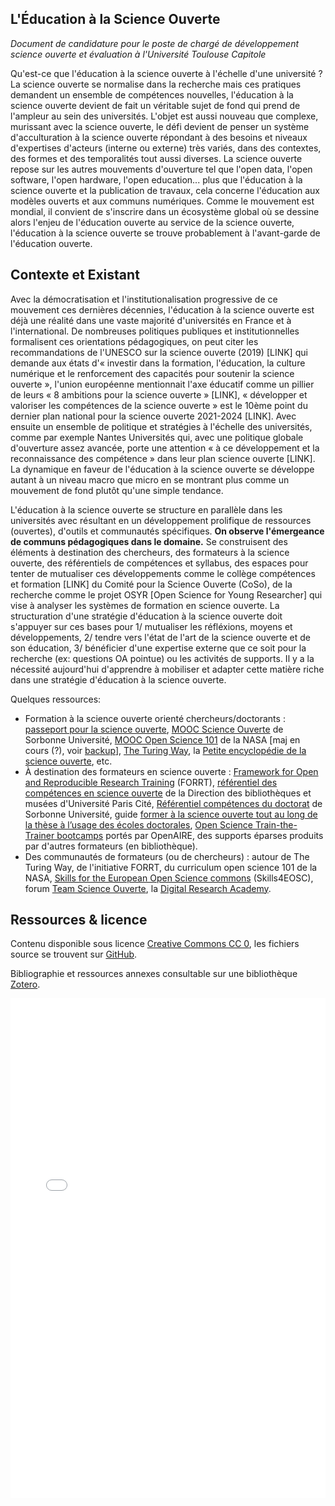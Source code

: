 ## L'Éducation à la Science Ouverte

*Document de candidature pour le poste de chargé de développement science ouverte et évaluation à l'Université Toulouse Capitole*

Qu'est-ce que l'éducation à la science ouverte à l'échelle d'une université ? La science ouverte se normalise dans la
recherche mais ces pratiques demandent un ensemble de compétences nouvelles, l'éducation à la science ouverte devient de fait
un véritable sujet de fond qui prend de l'ampleur au sein des universités. L'objet est aussi nouveau que complexe,
murissant avec la science ouverte, le défi devient de penser un système d'acculturation à la science ouverte répondant à des
besoins et niveaux d'expertises d'acteurs (interne ou externe) très variés, dans des contextes, des formes et des
temporalités tout aussi diverses. La science ouverte repose sur les autres mouvements d'ouverture tel que l'open data, l'open
software, l'open hardware, l'open education... plus que l'éducation à la science ouverte et la publication de travaux, cela
concerne l'éducation aux modèles ouverts et aux communs numériques. Comme le mouvement est mondial, il convient de
s'inscrire dans un écosystème global où se dessine alors l'enjeu de l'éducation ouverte au service de la science
ouverte, l'éducation à la science ouverte se trouve probablement à l'avant-garde de l'éducation ouverte.

## Contexte et Existant

Avec la démocratisation et l'institutionalisation progressive de ce mouvement ces dernières décennies, l'éducation à la science ouverte
est déjà une réalité dans une vaste majorité d'universités en France et à l'international. De nombreuses politiques publiques et
institutionnelles formalisent ces orientations pédagogiques, on peut citer les recommandations de l'UNESCO sur la
science ouverte (2019) [LINK] qui demande aux états d'« investir dans la formation, l'éducation, la culture numérique et
le renforcement des capacités pour soutenir la science ouverte », l'union européenne mentionnait l'axe éducatif comme un
pillier de leurs « 8 ambitions pour la science ouverte » [LINK], « développer et valoriser les compétences de la science ouverte »
est le 10ème point du dernier plan national pour la science ouverte 2021-2024 [LINK]. Avec ensuite un ensemble de
politique et stratégies à l'échelle des universités, comme par exemple Nantes Universités qui, avec une politique
globale d'ouverture assez avancée, porte une attention « à ce développement et la reconnaissance des compétence » dans
leur plan science ouverte [LINK]. La dynamique en faveur de l'éducation à la science ouverte se développe autant à un
niveau macro que micro en se montrant plus comme un mouvement de fond plutôt qu'une simple tendance.

L'éducation à la science ouverte se structure en parallèle dans les universités avec résultant en un développement prolifique de ressources
(ouvertes), d'outils et communautés spécifiques. **On observe l'émergeance de communs pédagogiques dans le domaine.**
Se construisent des éléments à destination des chercheurs, des formateurs à la science ouverte, des référentiels de
compétences et syllabus, des espaces pour tenter de mutualiser ces développements comme le collège compétences et
formation [LINK] du Comité pour la Science Ouverte (CoSo), de la recherche comme le projet OSYR [Open Science for Young
Researcher] qui vise à analyser les systèmes de formation en science ouverte. La structuration d'une stratégie
d'éducation à la science ouverte doit s'appuyer sur ces bases pour 1/ mutualiser les réfléxions, moyens et
développements, 2/ tendre vers l'état de l'art de la science ouverte et de son éducation, 3/ bénéficier d'une expertise
externe que ce soit pour la recherche (ex: questions OA pointue) ou les activités de supports. Il y a la nécessité
aujourd'hui d'apprendre à mobiliser et adapter cette matière riche dans une stratégie d'éducation à la science ouverte.

Quelques ressources:
- Formation à la science ouverte orienté chercheurs/doctorants :
  [passeport pour la science ouverte](https://www.ouvrirlascience.fr/passeport-pour-la-science-ouverte-guide-pratique-a-lusage-des-doctorants/),
  [MOOC Science Ouverte](https://www.fun-mooc.fr/fr/cours/la-science-ouverte/) de Sorbonne Université,
  [MOOC Open Science 101](https://science.nasa.gov/open-science/os101/) de la NASA [maj en cours (?), voir [backup](https://github.com/Open-Models/Transform-to-Open-Science)], 
  [The Turing Way](https://book.the-turing-way.org/),
  la [Petite encyclopédie de la science ouverte](https://encyclo.ouvrirlascience.fr/fr), etc.
- À destination des formateurs en science ouverte : 
  [Framework for Open and Reproducible Research Training](https://forrt.org/) (FORRT),
  [référentiel des compétences en science ouverte]() de la Direction des bibliothèques et musées d'Université Paris Cité,
  [Référentiel compétences du doctorat](https://www.sorbonne-universite.fr/sites/default/files/media/2023-12/Comp%C3%A9tences_Doctorat_ERISSO_SU_0.pdf) de Sorbonne Université,
  guide [former à la science ouverte tout au long de la thèse à l’usage des écoles doctorales](https://www.ouvrirlascience.fr/former-a-la-science-ouverte-tout-au-long-de-la-these/),
  [Open Science Train-the-Trainer bootcamps](https://www.openaire.eu/7th-openaire-open-science-train-the-trainer-bootcamp) portés par OpenAIRE, 
  des supports éparses produits par d'autres formateurs (en bibliothèque).
- Des communautés de formateurs (ou de chercheurs) : autour de The Turing Way, de l'initiative FORRT, du curriculum open
  science 101 de la NASA, [Skills for the European Open Science commons](https://www.skills4eosc.eu/) (Skills4EOSC),
  forum [Team Science Ouverte](https://teamscienceouverte.org/), la [Digital Research Academy](https://digital-research.academy/).

## Ressources & licence

Contenu disponible sous licence [Creative Commons CC 0](https://creativecommons.org/publicdomain/zero/1.0/), les
fichiers source se trouvent sur [GitHub](https://github.com/AbcSxyZ/open-models-candidacies).

Bibliographie et ressources annexes consultable sur une bibliothèque [Zotero](https://www.zotero.org/groups/5943935/open_science_education/library).

<embed src="job-offer.pdf" width="100%" height="800" type="application/pdf">
